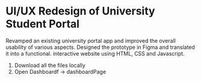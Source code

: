 # UI/UX Redesign of University Student Portal

Revamped an existing university portal app and improved the overall usability of various aspects. Designed the prototype in Figma and translated it into a functional. interactive website using HTML, CSS and Javascript.

1. Download all the files locally
2. Open Dashboardf -> dashboardPage
